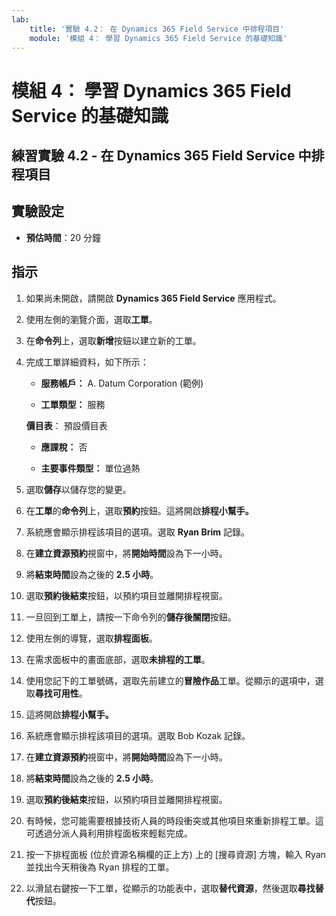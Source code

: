 ```yaml
---
lab:
    title: '實驗 4.2： 在 Dynamics 365 Field Service 中排程項目'
    module: '模組 4： 學習 Dynamics 365 Field Service 的基礎知識'
---
```


模組 4： 學習 Dynamics 365 Field Service 的基礎知識
========================

## 練習實驗 4.2 - 在 Dynamics 365 Field Service 中排程項目

## 實驗設定

  - **預估時間**：20 分鐘
  
## 指示

1. 如果尚未開啟，請開啟 **Dynamics 365 Field Service** 應用程式。 

2. 使用左側的瀏覽介面，選取**工單**。

3. 在**命令列**上，選取**新增**按鈕以建立新的工單。

4. 完成工單詳細資料，如下所示：

	- **服務帳戶：** A. Datum Corporation (範例)

	- **工單類型：** 服務

	**價目表**： 預設價目表

	- **應課稅：** 否

	- **主要事件類型：** 單位過熱

5. 選取**儲存**以儲存您的變更。

6. 在**工單**的**命令列**上，選取**預約**按鈕。這將開啟**排程小幫手。** 

7. 系統應會顯示排程該項目的選項。選取 **Ryan Brim** 記錄。

8. 在**建立資源預約**視窗中，將**開始時間**設為下一小時。

9. 將**結束時間**設為之後的 **2.5 小時**。 

10. 選取**預約後結束**按鈕，以預約項目並離開排程視窗。 

11. 一旦回到工單上，請按一下命令列的**儲存後關閉**按鈕。 

12. 使用左側的導覽，選取**排程面板**。

13. 在需求面板中的畫面底部，選取**未排程的工單**。

14. 使用您記下的工單號碼，選取先前建立的**冒險作品**工單。從顯示的選項中，選取**尋找可用性**。 

15. 這將開啟**排程小幫手。** 

16. 系統應會顯示排程該項目的選項。選取 Bob Kozak 記錄。

17. 在**建立資源預約**視窗中，將**開始時間**設為下一小時。

18. 將**結束時間**設為之後的 **2.5 小時**。 

19. 選取**預約後結束**按鈕，以預約項目並離開排程視窗。 

20. 有時候，您可能需要根據技術人員的時段衝突或其他項目來重新排程工單。這可透過分派人員利用排程面板來輕鬆完成。 

21. 按一下排程面板 (位於資源名稱欄的正上方) 上的 [搜尋資源] 方塊，輸入 Ryan 並找出今天稍後為 Ryan 排程的工單。 

22. 以滑鼠右鍵按一下工單，從顯示的功能表中，選取**替代資源**，然後選取**尋找替代**按鈕。

